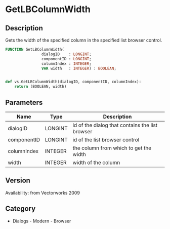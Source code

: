 # GetLBColumnWidth

## Description
Gets the width of the specified column in the specified list browser control.

```pascal
FUNCTION GetLBColumnWidth(
				dialogID    : LONGINT;
				componentID : LONGINT;
				columnIndex : INTEGER;
				VAR width   : INTEGER) : BOOLEAN;
```

```python

def vs.GetLBColumnWidth(dialogID, componentID, columnIndex):
    return (BOOLEAN, width)
```

## Parameters
|Name|Type|Description|
|---|---|---|
|dialogID|LONGINT|id of the dialog that contains the list browser|
|componentID|LONGINT|id of the list browser control|
|columnIndex|INTEGER|the column from which to get the width|
|width|INTEGER|width of the column|

## Version
Availability: from Vectorworks 2009
## Category
* Dialogs - Modern - Browser

